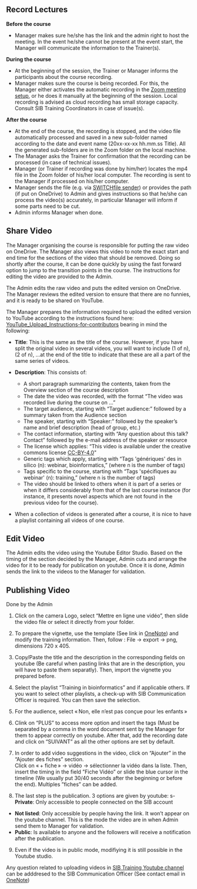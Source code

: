 
## Record Lectures

**Before the course**

- Manager makes sure he/she has the link and the admin right to host the meeting. In the event he/she cannot be present at the event start, the Manager will communicate the information to the Trainer(s). 

**During the course** 

- At the beginning of the session, the Trainer or Manager informs the participants about the course recording. 
- Manager makes sure the course is being recorded. For this, the Manager either activates the automatic recording in the [Zoom meeting setup](https://us02web.zoom.us/profile/setting), or he does it manually at the beginning of the session. Local recording is advised as cloud recording has small storage capacity. Consult SIB Training Coordinators in case of issue(s).  

**After the course**

- At the end of the course, the recording is stopped, and the video file automatically processed and saved in a new sub-folder named according to the date and event name (20xx-xx-xx hh.mm.ss Title). All the generated sub-folders are in the Zoom folder on the local machine. 
- The Manager asks the Trainer for confirmation that the recording can be processed (in case of technical issues). 
- Manager (or Trainer if recording was done by him/her) locates the mp4 file in the Zoom folder of his/her local computer. The recording is sent to the Manager if processed on his/her computer. 
- Manager sends the file (e.g. via [SWITCHfile sender](https://filesender.switch.ch/)) or provides the path (if put on OneDrive) to Admin and gives instructions so that he/she can process the video(s) accurately, in particular Manager will inform if some parts need to be cut. 
- Admin informs Manager when done. 

 

## Share Video 

The Manager organising the course is responsible for putting the raw video on OneDrive. The Manager also views this video to note the exact start and end time for the sections of the video that should be removed. Doing so shortly after the course, it can be done quickly by using the fast forward option to jump to the transition points in the course. The instructions for editing the video are provided to the Admin.  

The Admin edits the raw video and puts the edited version on OneDrive. The Manager reviews the edited version to ensure that there are no funnies, and it is ready to be shared on YouTube. 

The Manager prepares the information required to upload the edited version to YouTube according to the instructions found here: [YouTube_Upload_Instructions-for-contributors](https://sibcloud.sharepoint.com/:w:/s/T-COMM/EasfsyE0UZFIn1z-NTd2bjcBtKgO9e7KXQ1iFGGzSG9naA?email=training-group%40sib.swiss&e=4%3a7nZ99U&at=9) bearing in mind the following: 

- **Title**: This is the same as the title of the course. However, if you have split the original video in several videos, you will want to include (1 of n), (2 of n), ...at the end of the title to indicate that these are all a part of the same series of videos. 
- **Description**: This consists of: 
    - A short paragraph summarizing the contents, taken from the Overview section of the course description 
    - The date the video was recorded, with the format “The video was recorded live during the course on ...” 
    - The target audience, starting with “Target audience:” followed by a summary taken from the Audience section 
    - The speaker, starting with “Speaker:” followed by the speaker’s name and brief description (head of group, etc.) 
    - The contact information, starting with “Any question about this talk? Contact” followed by the e-mail address of the speaker or resource 
    - The license which applies:   “This video is available under the creative commons license [CC-BY-4.0](https://creativecommons.org/licenses/by/4.0/)" 
    - Generic tags which apply, starting with “Tags 'génériques' des in silico (n): webinar, bioinformatics,” (where n is the number of tags) 
    - Tags specific to the course, starting with “Tags 'spécifiques au webinar' (n): training,” (where n is the number of tags) 
    - The video should be linked to others when it is part of a series or when it differs considerably from that of the last course instance (for instance, it presents novel aspects which are not found in the previous video for the course).  

- When a collection of videos is generated after a course, it is nice to have a playlist containing all videos of one course. 

## Edit Video

The Admin edits the video using the Youtube Editor Studio. Based on the timing of the section decided by the Manager, Admin cuts and arrange the video for it to be ready for publication on youtube. Once it is done, Admin sends the link to the videos to the Manager for validation.  

## Publishing Video

Done by the Admin

1. Click on the camera Logo, select “Mettre en ligne une vidéo”, then slide the video file or select it directly from your folder.  

2. To prepare the vignette, use the template (See link in [OneNote](https://sibcloud-my.sharepoint.com/personal/patricia_palagi_sib_swiss/_layouts/15/Doc.aspx?sourcedoc=%7B62777f84-11f6-4078-a386-712e61b0e9b1%7D&action=edit&wd=target%28Quick+reference.one%7C68e8b806-dd4d-4fef-9583-89b8846c75f3%2FCookbook+Links%7C888376a5-cf93-40bc-bb57-76883509eb73%2F%29&wdorigin=703)) and modify the training information. Then, follow :  File -> export -> png, dimensions 720 x 405.

3. Copy/Paste the title and the description in the corresponding fields on youtube (Be careful when pasting links that are in the description, you will have to paste them separatly). Then, import the vignette you prepared before.  

4. Select the playlist “Training in bioinformatics” and if applicable others. If you want to select other playlists, a check-up with SIB Communication Officer is required. You can then save the selection.  

5. For the audience, select  « Non, elle n’est pas conçue pour les enfants » 

6. Clink on “PLUS” to access more option and insert the tags (Must be separated by a comma in the word document sent by the Manager for them to appear correctly on youtube. After that, add the recording date and click on “SUIVANT” as all the other options are set by default.  

7. In order to add video suggestions in the video, click on “Ajouter” in the “Ajouter des fiches” section.  
Click on « + fiche » -> vidéo -> sélectionner la vidéo dans la liste. Then, insert the timing in the field ”Fiche Vidéo” or slide the blue cursor in the timeline (We usually put 30/40 seconds after the beginning or before the end). Multiples ”fiches” can be added.  

8. The last step is the publication. 3 options are given by youtube: 
s- **Private**: Only accessible to people connected on the SIB account 
- **Not listed**: Only accessible by people having the link. It won’t appear on the youtube channel. This is the mode the video are in when Admin send them to Manager for validation. 
- **Public**: Is available to anyone and the followers will receive a notification after the publication.  

9. Even if the video is in public mode, modifiying it is still possible in the Youtube studio.  

Any question related to uploading videos in [SIB Training Youtube channel](https://www.youtube.com/@SIBTraining) can be adddresed to the SIB Communication Officer (See contact email in [OneNote](https://sibcloud-my.sharepoint.com/:o:/r/personal/patricia_palagi_sib_swiss/Documents/TrainingGroup-Shared/References/Minutes/Training?d=w62777f8411f64078a386712e61b0e9b1&csf=1&web=1&e=srNcYb))